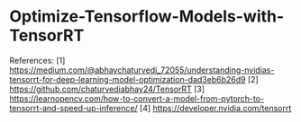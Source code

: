 # Optimize-Tensorflow-Models-with-TensorRT

References:
[1] https://medium.com/@abhaychaturvedi_72055/understanding-nvidias-tensorrt-for-deep-learning-model-optimization-dad3eb6b26d9
[2] https://github.com/chaturvediabhay24/TensorRT
[3] https://learnopencv.com/how-to-convert-a-model-from-pytorch-to-tensorrt-and-speed-up-inference/
[4] https://developer.nvidia.com/tensorrt
